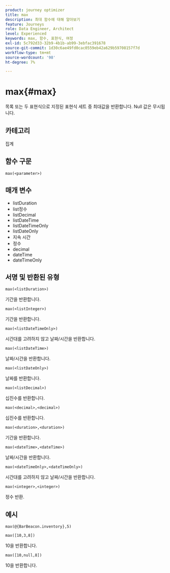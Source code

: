 ```yaml
---
product: journey optimizer
title: max
description: 최대 함수에 대해 알아보기
feature: Journeys
role: Data Engineer, Architect
level: Experienced
keywords: max, 함수, 표현식, 여정
exl-id: 5c792d33-32b9-4b1b-ab99-3ebfac391678
source-git-commit: 1d30c6ae49fd0cac0559eb42a629b59708157f7d
workflow-type: tm+mt
source-wordcount: '98'
ht-degree: 7%

---
```


# max{#max}

목록 또는 두 표현식으로 지정된 표현식 세트 중 최대값을 반환합니다. Null 값은 무시됩니다.

## 카테고리

집계

## 함수 구문

`max(<parameter>)`

## 매개 변수

* listDuration
* list정수
* listDecimal
* listDateTime
* listDateTimeOnly
* listDateOnly
* 지속 시간
* 정수
* decimal
* dateTime
* dateTimeOnly

## 서명 및 반환된 유형

`max(<listDuration>)`

기간을 반환합니다.

`max(<listInteger>)`

기간을 반환합니다.

`max(<listDateTimeOnly>)`

시간대를 고려하지 않고 날짜/시간을 반환합니다.

`max(<listDateTime>)`

날짜/시간을 반환합니다.

`max(<listDateOnly>)`

날짜를 반환합니다.

`max(<listDecimal>)`

십진수를 반환합니다.

`max(<decimal>,<decimal>)`

십진수를 반환합니다.

`max(<duration>,<duration>)`

기간을 반환합니다.

`max(<dateTime>,<dateTime>)`

날짜/시간을 반환합니다.

`max(<dateTimeOnly>,<dateTimeOnly>)`

시간대를 고려하지 않고 날짜/시간을 반환합니다.

`max(<integer>,<integer>)`

정수 반환.

## 예시

`max(@{BarBeacon.inventory},5)`

`max([10,3,8])`

10을 반환합니다.

`max([10,null,8])`

10을 반환합니다.
